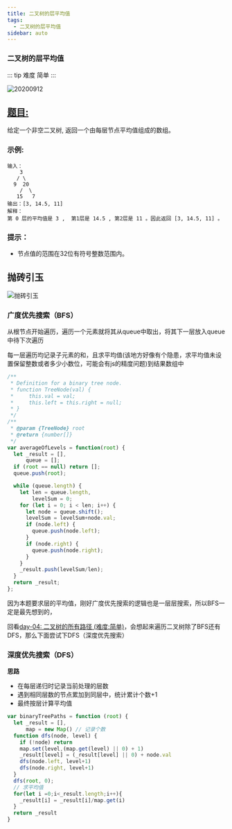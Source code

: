 ```yaml
---
title: 二叉树的层平均值
tags:
  - 二叉树的层平均值
sidebar: auto
---
```


### 二叉树的层平均值

::: tip 难度
简单
:::

![20200912](http://qiniu.gaowenju.com/leecode/banner/20200912.jpg)

## [题目:](https://leetcode-cn.com/problems/average-of-levels-in-binary-tree/)

给定一个非空二叉树, 返回一个由每层节点平均值组成的数组。

### 示例:

```
输入：
    3
   / \
  9  20
    /  \
   15   7
输出：[3, 14.5, 11]
解释：
第 0 层的平均值是 3 ,  第1层是 14.5 , 第2层是 11 。因此返回 [3, 14.5, 11] 。
```

### 提示：

- 节点值的范围在32位有符号整数范围内。


## 抛砖引玉

![抛砖引玉](http://qiniu.gaowenju.com/leecode/20200912.png)

### 广度优先搜索（BFS）

从根节点开始遍历，遍历一个元素就将其从queue中取出，将其下一层放入queue中待下次遍历

每一层遍历均记录子元素的和，且求平均值(该地方好像有个隐患，求平均值未设置保留整数或者多少小数位，可能会有js的精度问题)到结果数组中

```javascript
/**
 * Definition for a binary tree node.
 * function TreeNode(val) {
 *     this.val = val;
 *     this.left = this.right = null;
 * }
 */
/**
 * @param {TreeNode} root
 * @return {number[]}
 */
var averageOfLevels = function(root) {
  let _result = [],
      queue = [];
  if (root == null) return [];
  queue.push(root);

  while (queue.length) {
    let len = queue.length,
        levelSum = 0;
    for (let i = 0; i < len; i++) {
      let node = queue.shift();
      levelSum = levelSum+node.val;
      if (node.left) {
        queue.push(node.left);
      }
      if (node.right) {
        queue.push(node.right);
      }
    }
    _result.push(levelSum/len);
  }
  return _result;
};
```


因为本题要求层的平均值，刚好广度优先搜索的逻辑也是一层层搜索，所以BFS一定是最先想到的，

回看[day-04: 二叉树的所有路径 (难度:简单)](./20200904.md)，会想起来遍历二叉树除了BFS还有DFS，那么下面尝试下DFS（深度优先搜索）

### 深度优先搜索（DFS）

**思路**

- 在每层递归时记录当前处理的层数
- 遇到相同层数的节点累加到同层中，统计累计个数+1
- 最终按层计算平均值

```javascript
var binaryTreePaths = function (root) {
  let _result = [],
      map = new Map() // 记录个数
  function dfs(node, level) {
    if (!node) return
    map.set(level,(map.get(level) || 0) + 1)
    _result[level] = (_result[level] || 0) + node.val
    dfs(node.left, level+1)
    dfs(node.right, level+1)
  }
  dfs(root, 0);
  // 求平均值
  for(let i =0;i<_result.length;i++){
    _result[i] = _result[i]/map.get(i)
  }
  return _result
}
```